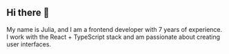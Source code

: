 ## Hi there 👋

My name is Julia, and I am a frontend developer with 7 years of experience. I work with the React + TypeScript stack and am passionate about creating user interfaces.




